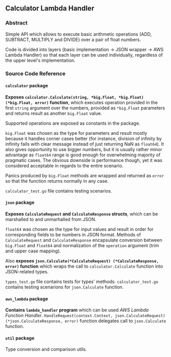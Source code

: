 ## Calculator Lambda Handler

### Abstract

Simple API which allows to execute basic arithmetic operations (ADD, SUBTRACT, MULTIPLY and DIVIDE) 
over a pair of float numbers. 

Code is divided into layers (basic implementation -> JSON wrapper -> AWS Lambda Handler)
so that each layer can be used individually, regardless of the upper level's
implementation.

### Source Code Reference

#### `calculator` package

**Exposes `calculator.Calculate(string, *big.Float, *big.Float) (*big.Float, error)` function**,
which executes operation provided in the first `string` argument over the numbers, provided
as `*big.Float` parameters and returns result as another `big.Float` value.  

Supported operations are exposed as constants in the package.

`big.Float` was chosen as the type for parameters and result mostly because it handles corner cases better 
(for instance, division of infinity by infinity fails with clear message instead of just returning NaN as `float64`).
It also gives opportunity to use bigger numbers, but it is usually rather minor advantage as `float64` range
is good enough for overwhelming majority of pragmatic cases. 
The obvious downside is performance though, yet it was considered acceptable in regards to the entire scenario.

Panics produced by `big.Float` methods are wrapped and returned as `error` so that the function
returns normally in any case.  

`calculator_test.go` file contains testing scenarios.

#### `json` package

**Exposes `CalculateRequest` and `CalculateResponse` structs**, which can be marshalled to and unmarhalled from 
JSON. 

`float64` was chosen as the type for input values and result in order for corresponding fields
to be numbers in JSON format. Methods of `CalculateRequest` and `CalculateResponse` encapsulate 
conversion between `big.Float` and `float64` and normalization of the `operation` argument 
(trim and upper case mapping). 

Also **exposes `json.Calculate(*CalculateRequest) (*CalculateResponse, error)` function** which 
wraps the call to `calculator.Calculate` function into JSON-related types.

`types_test.go` file contains tests for types' methods. `calculator_test.go` contains testing scenarions for `json.Calculate` function.

#### `aws_lambda` package

**Contains `lambda_handler` program** which can be used _AWS Lambda Function Handler_.
`HandleRequest(context.Context, json.CalculateRequest) (*json.CalculateResponse, error)` function delegates call
to `json.Calculate` function.

#### `util` package

Type conversion and comparison utils.